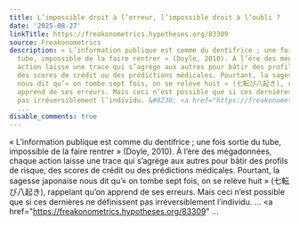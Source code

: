 ```yaml
---
title: L’impossible droit à l’erreur, l’impossible droit à l’oubli ?
date: '2025-08-27'
linkTitle: https://freakonometrics.hypotheses.org/83309
source: Freakonometrics
description: « L’information publique est comme du dentifrice ; une fois sortie du
  tube, impossible de la faire rentrer » (Doyle, 2010). À l’ère des mégadonnées, chaque
  action laisse une trace qui s’agrège aux autres pour bâtir des profils de risque,
  des scores de crédit ou des prédictions médicales. Pourtant, la sagesse japonaise
  nous dit qu’« on tombe sept fois, on se relève huit » (七転び八起き), rappelant qu’on
  apprend de ses erreurs. Mais ceci n’est possible que si ces dernières ne définissent
  pas irréversiblement l’individu. &#8230; <a href="https://freakonometrics.hypotheses.org/83309"
  ...
disable_comments: true
---
```

« L’information publique est comme du dentifrice ; une fois sortie du tube, impossible de la faire rentrer » (Doyle, 2010). À l’ère des mégadonnées, chaque action laisse une trace qui s’agrège aux autres pour bâtir des profils de risque, des scores de crédit ou des prédictions médicales. Pourtant, la sagesse japonaise nous dit qu’« on tombe sept fois, on se relève huit » (七転び八起き), rappelant qu’on apprend de ses erreurs. Mais ceci n’est possible que si ces dernières ne définissent pas irréversiblement l’individu. &#8230; <a href="https://freakonometrics.hypotheses.org/83309" ...
